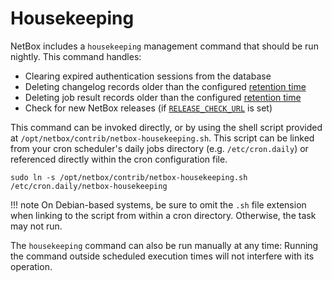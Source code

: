 # Housekeeping

NetBox includes a `housekeeping` management command that should be run nightly. This command handles:

* Clearing expired authentication sessions from the database
* Deleting changelog records older than the configured [retention time](../configuration/miscellaneous.md#changelog_retention)
* Deleting job result records older than the configured [retention time](../configuration/miscellaneous.md#jobresult_retention)
* Check for new NetBox releases (if [`RELEASE_CHECK_URL`](../configuration/miscellaneous.md#release_check_url) is set)

This command can be invoked directly, or by using the shell script provided at `/opt/netbox/contrib/netbox-housekeeping.sh`. This script can be linked from your cron scheduler's daily jobs directory (e.g. `/etc/cron.daily`) or referenced directly within the cron configuration file.

```shell
sudo ln -s /opt/netbox/contrib/netbox-housekeeping.sh /etc/cron.daily/netbox-housekeeping
```

!!! note
    On Debian-based systems, be sure to omit the `.sh` file extension when linking to the script from within a cron directory. Otherwise, the task may not run.

The `housekeeping` command can also be run manually at any time: Running the command outside scheduled execution times will not interfere with its operation.
